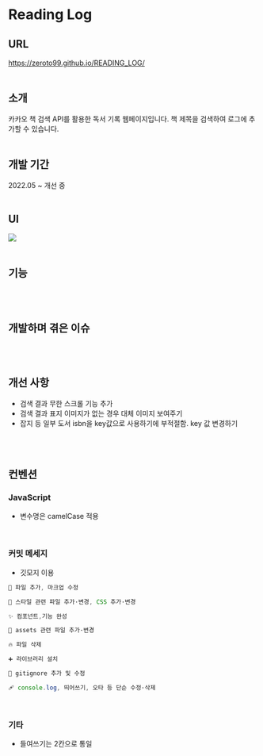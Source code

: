 # Reading Log

## URL

https://zeroto99.github.io/READING_LOG/
<br><br>

## 소개

카카오 책 검색 API를 활용한 독서 기록 웹페이지입니다.
책 제목을 검색하여 로그에 추가할 수 있습니다.
<br><br>

## 개발 기간

2022.05 ~ 개선 중
<br><br>

## UI
<img src='https://user-images.githubusercontent.com/89337955/172293986-6d85820b-950b-4f7d-ba9f-55021ceb9709.jpg'/>
<br><br>

## 기능

<br><br>

## 개발하며 겪은 이슈

<br><br>

## 개선 사항

- 검색 결과 무한 스크롤 기능 추가
- 검색 결과 표지 이미지가 없는 경우 대체 이미지 보여주기
- 잡지 등 일부 도서 isbn을 key값으로 사용하기에 부적절함. key 값 변경하기

<br><br>

## 컨벤션

### JavaScript

- 변수명은 camelCase 적용

<br>

### 커밋 메세지

- 깃모지 이용

```javascript
📝 파일 추가, 마크업 수정

💄 스타일 관련 파일 추가·변경, CSS 추가·변경

✨ 컴포넌트,기능 완성

🍱 assets 관련 파일 추가·변경

🔥 파일 삭제

➕ 라이브러리 설치

🙈 gitignore 추가 및 수정

🩹 console.log, 띄어쓰기, 오타 등 단순 수정·삭제

```

<br>

### 기타

- 들여쓰기는 2칸으로 통일
